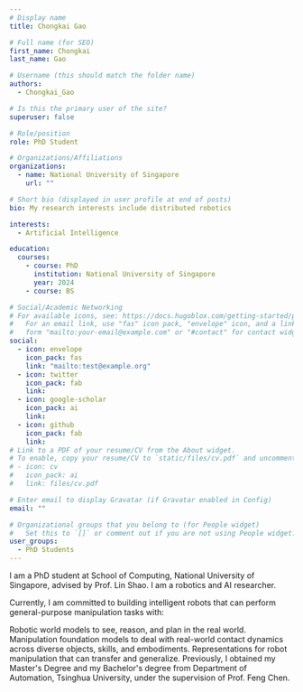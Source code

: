 ```yaml
---
# Display name
title: Chongkai Gao

# Full name (for SEO)
first_name: Chongkai
last_name: Gao

# Username (this should match the folder name)
authors:
  - Chongkai_Gao

# Is this the primary user of the site?
superuser: false

# Role/position
role: PhD Student

# Organizations/Affiliations
organizations:
  - name: National University of Singapore
    url: ""

# Short bio (displayed in user profile at end of posts)
bio: My research interests include distributed robotics

interests:
  - Artificial Intelligence

education:
  courses:
    - course: PhD
      institution: National University of Singapore
      year: 2024
    - course: BS

# Social/Academic Networking
# For available icons, see: https://docs.hugoblox.com/getting-started/page-builder/#icons
#   For an email link, use "fas" icon pack, "envelope" icon, and a link in the
#   form "mailto:your-email@example.com" or "#contact" for contact widget.
social:
  - icon: envelope
    icon_pack: fas
    link: "mailto:test@example.org"
  - icon: twitter
    icon_pack: fab
    link:
  - icon: google-scholar
    icon_pack: ai
    link:
  - icon: github
    icon_pack: fab
    link:
# Link to a PDF of your resume/CV from the About widget.
# To enable, copy your resume/CV to `static/files/cv.pdf` and uncomment the lines below.
# - icon: cv
#   icon_pack: ai
#   link: files/cv.pdf

# Enter email to display Gravatar (if Gravatar enabled in Config)
email: ""

# Organizational groups that you belong to (for People widget)
#   Set this to `[]` or comment out if you are not using People widget.
user_groups:
  - PhD Students
---
```


I am a PhD student at School of Computing, National University of Singapore, advised by Prof. Lin Shao. I am a robotics and AI researcher.

Currently, I am committed to building intelligent robots that can perform general-purpose manipulation tasks with:

Robotic world models to see, reason, and plan in the real world.
Manipulation foundation models to deal with real-world contact dynamics across diverse objects, skills, and embodiments.
Representations for robot manipulation that can transfer and generalize.
Previously, I obtained my Master's Degree and my Bachelor's degree from Department of Automation, Tsinghua University, under the supervision of Prof. Feng Chen.
